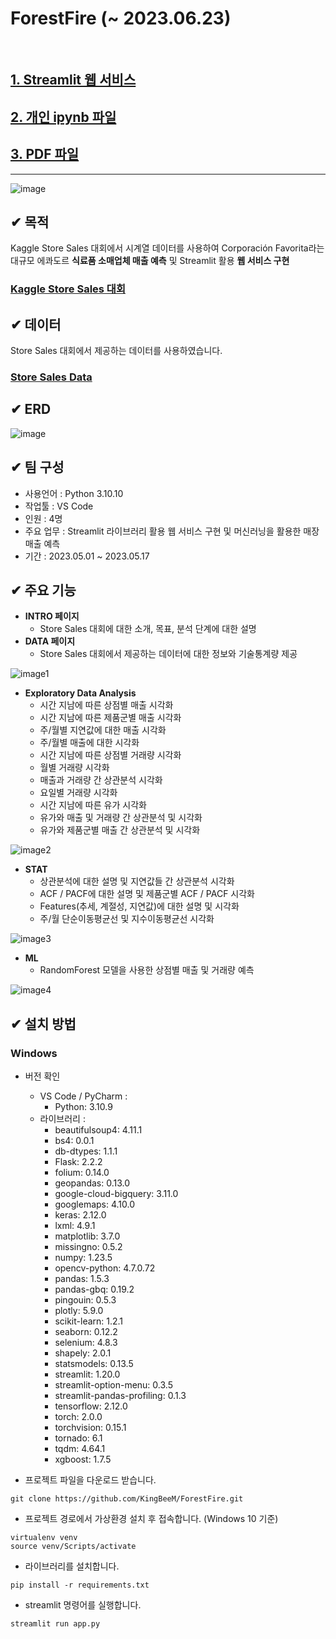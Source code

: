 # ForestFire (~ 2023.06.23)
<br/>

## [1. Streamlit 웹 서비스](https://kingbeem-forestfire-app-zxbk0n.streamlit.app/ "Streamlit Link")<br/>

## [2. 개인 ipynb 파일](https://github.com/KingBeeM/storesales_streamlit_by_Kaggle/blob/main/pdf/storesales.ipynb/ ".ipynb Link")<br/>

## [3. PDF 파일](https://github.com/KingBeeM/storesales_streamlit_by_Kaggle/blob/main/pdf/StoreSales_Attention.pdf/ "PDF Link")<br/>

---
![image](https://github.com/KingBeeM/storesales_streamlit_by_Kaggle/blob/main/img/main-store.png)

## ✔ 목적
Kaggle Store Sales 대회에서 시계열 데이터를 사용하여 Corporación Favorita라는 대규모 에콰도르 **식료품 소매업체 매출 예측** 및 Streamlit 활용 **웹 서비스 구현**<br/>

### [Kaggle Store Sales 대회](https://www.kaggle.com/competitions/store-sales-time-series-forecasting, "Kaggle Link") <br/>

## ✔ 데이터
Store Sales 대회에서 제공하는 데이터를 사용하였습니다.<br/>

### [Store Sales Data](https://www.kaggle.com/competitions/store-sales-time-series-forecasting/data, "Data Link") <br/>

## ✔ ERD
![image](https://github.com/KingBeeM/storesales_streamlit_by_Kaggle/blob/main/img/STORESALES_EDR.png)
<br/>

## ✔ 팀 구성
- 사용언어 : Python 3.10.10
- 작업툴 : VS Code
- 인원 : 4명
- 주요 업무 : Streamlit 라이브러리 활용 웹 서비스 구현 및 머신러닝을 활용한 매장 매출 예측
- 기간 : 2023.05.01 ~ 2023.05.17

## ✔ 주요 기능
- **INTRO 페이지**
  - Store Sales 대회에 대한 소개, 목표, 분석 단계에 대한 설명
- **DATA 페이지**
  - Store Sales 대회에서 제공하는 데이터에 대한 정보와 기술통계량 제공

![image1](https://github.com/KingBeeM/storesales_streamlit_by_Kaggle/blob/main/img/github-data.png)
- **Exploratory Data Analysis**
  - 시간 지남에 따른 상점별 매출 시각화
  - 시간 지남에 따른 제품군별 매출 시각화
  - 주/월별 지연값에 대한 매출 시각화
  - 주/월별 매출에 대한 시각화
  - 시간 지남에 따른 상점별 거래량 시각화
  - 월별 거래량 시각화
  - 매출과 거래량 간 상관분석 시각화
  - 요일별 거래량 시각화
  - 시간 지남에 따른 유가 시각화
  - 유가와 매출 및 거래량 간 상관분석 및 시각화
  - 유가와 제품군별 매출 간 상관분석 및 시각화

![image2](https://github.com/KingBeeM/storesales_streamlit_by_Kaggle/blob/main/img/github-eda.png)
- **STAT**
  - 상관분석에 대한 설명 및 지연값들 간 상관분석 시각화
  - ACF / PACF에 대한 설명 및 제품군별 ACF / PACF 시각화
  - Features(추세, 계절성, 지연값)에 대한 설명 및 시각화
  - 주/월 단순이동평균선 및 지수이동평균선 시각화

![image3](https://github.com/KingBeeM/storesales_streamlit_by_Kaggle/blob/main/img/stat.png)
- **ML**
  - RandomForest 모델을 사용한 상점별 매출 및 거래량 예측

![image4](https://github.com/KingBeeM/storesales_streamlit_by_Kaggle/blob/main/img/ML.png)
## ✔ 설치 방법

### Windows
- 버전 확인
  - VS Code / PyCharm : 
    - Python: 3.10.9
  - 라이브러리 : 
    - beautifulsoup4: 4.11.1
    - bs4: 0.0.1
    - db-dtypes: 1.1.1
    - Flask: 2.2.2
    - folium: 0.14.0
    - geopandas: 0.13.0
    - google-cloud-bigquery: 3.11.0
    - googlemaps: 4.10.0
    - keras: 2.12.0
    - lxml: 4.9.1
    - matplotlib: 3.7.0
    - missingno: 0.5.2
    - numpy: 1.23.5
    - opencv-python: 4.7.0.72
    - pandas: 1.5.3
    - pandas-gbq: 0.19.2
    - pingouin: 0.5.3
    - plotly: 5.9.0
    - scikit-learn: 1.2.1
    - seaborn: 0.12.2
    - selenium: 4.8.3
    - shapely: 2.0.1
    - statsmodels: 0.13.5
    - streamlit: 1.20.0
    - streamlit-option-menu: 0.3.5
    - streamlit-pandas-profiling: 0.1.3
    - tensorflow: 2.12.0
    - torch: 2.0.0
    - torchvision: 0.15.1
    - tornado: 6.1
    - tqdm: 4.64.1
    - xgboost: 1.7.5

- 프로젝트 파일을 다운로드 받습니다.
```
git clone https://github.com/KingBeeM/ForestFire.git
```
- 프로젝트 경로에서 가상환경 설치 후 접속합니다. (Windows 10 기준)
```
virtualenv venv
source venv/Scripts/activate
```
- 라이브러리를 설치합니다.
```
pip install -r requirements.txt
```
- streamlit 명령어를 실행합니다.
```
streamlit run app.py
```